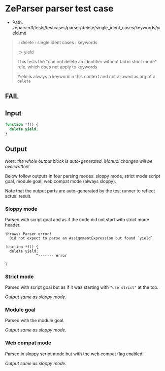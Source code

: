 # ZeParser parser test case

- Path: zeparser3/tests/testcases/parser/delete/single_ident_cases/keywords/yield.md

> :: delete : single ident cases : keywords
>
> ::> yield
>
> This tests the "can not delete an identifier without tail in strict mode" rule, which does not apply to keywords
>
> Yield is always a keyword in this context and not allowed as arg of a `delete`

## FAIL

## Input

`````js
function *f() {
  delete yield;
}
`````

## Output

_Note: the whole output block is auto-generated. Manual changes will be overwritten!_

Below follow outputs in four parsing modes: sloppy mode, strict mode script goal, module goal, web compat mode (always sloppy).

Note that the output parts are auto-generated by the test runner to reflect actual result.

### Sloppy mode

Parsed with script goal and as if the code did not start with strict mode header.

`````
throws: Parser error!
  Did not expect to parse an AssignmentExpression but found `yield`

function *f() {
  delete yield;
              ^------- error

}
`````

### Strict mode

Parsed with script goal but as if it was starting with `"use strict"` at the top.

_Output same as sloppy mode._

### Module goal

Parsed with the module goal.

_Output same as sloppy mode._

### Web compat mode

Parsed in sloppy script mode but with the web compat flag enabled.

_Output same as sloppy mode._
